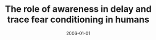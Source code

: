 ---
title: "The role of awareness in delay and trace fear conditioning in humans"
date: 2006-01-01
authors_string: D. Knight, H. Nguyen, Peter Bandettini
authors:
   - D. Knight
   - H. Nguyen
   - Peter Bandettini
author_ids:
   - david_knight
   - hanh_nguyen
   - peter_bandettini
journal: 'Cognitive, Affective and Behavioral Neuroscience'
volume: 6
issue: 
pages: 157-162
book_title: ''
publisher: ''
abstract: ''
project_id: 
paper_url: 
doi: 
data_loc: ''
code_loc: ''
file: '/assets/publications//assets/publications/'
file_name: '/assets/publications/'
type: journal_article
pub_str: ' (2006) Cognitive, Affective and Behavioral Neuroscience 6: 157-162'
layout: publication 
---